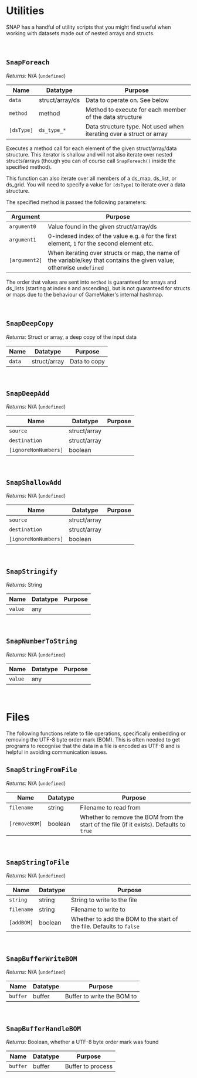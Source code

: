 # Utilities

SNAP has a handful of utility scripts that you might find useful when working with datasets made out of nested arrays and structs.

&nbsp;

## `SnapForeach`

*Returns:* N/A (`undefined`)

|Name      |Datatype       |Purpose                                                            |
|----------|---------------|-------------------------------------------------------------------|
|`data`    |struct/array/ds|Data to operate on. See below                                      |
|`method`  |method         |Method to execute for each member of the data structure            |
|`[dsType]`|`ds_type_*`    |Data structure type. Not used when iterating over a struct or array|

Executes a method call for each element of the given struct/array/data structure. This iterator is shallow and will not also iterate over nested structs/arrays (though you can of course call `SnapForeach()` inside the specified method).

This function can also iterate over all members of a ds_map, ds_list, or ds_grid. You will need to specify a value for `[dsType]` to iterate over a data structure.

The specified method is passed the following parameters:

|Argument     |Purpose                                                                                                              |
|-------------|---------------------------------------------------------------------------------------------------------------------|
|`argument0`  |Value found in the given struct/array/ds                                                                             |
|`argument1`  |0-indexed index of the value e.g. `0` for the first element, `1` for the second element etc.                         |
|`[argument2]`|When iterating over structs or map, the name of the variable/key that contains the given value; otherwise `undefined`|

The order that values are sent into `method` is guaranteed for arrays and ds_lists (starting at index `0` and ascending), but is not guaranteed for structs or maps due to the behaviour of GameMaker's internal hashmap.

&nbsp;

## `SnapDeepCopy`

*Returns:* Struct or array, a deep copy of the input data

|Name      |Datatype    |Purpose     |
|----------|------------|------------|
|`data`    |struct/array|Data to copy|

&nbsp;

## `SnapDeepAdd`

*Returns:* N/A (`undefined`)

|Name                |Datatype    |Purpose     |
|--------------------|------------|------------|
|`source`            |struct/array|            |
|`destination`       |struct/array|            |
|`[ignoreNonNumbers]`|boolean     |            |

&nbsp;

## `SnapShallowAdd`

*Returns:* N/A (`undefined`)

|Name                |Datatype    |Purpose     |
|--------------------|------------|------------|
|`source`            |struct/array|            |
|`destination`       |struct/array|            |
|`[ignoreNonNumbers]`|boolean     |            |

&nbsp;

## `SnapStringify`

*Returns:* String

|Name   |Datatype|Purpose     |
|-------|--------|------------|
|`value`|any     |            |

&nbsp;

## `SnapNumberToString`

*Returns:* N/A (`undefined`)

|Name   |Datatype|Purpose     |
|-------|--------|------------|
|`value`|any     |            |

&nbsp;

# Files

The following functions relate to file operations, specifically embedding or removing the UTF-8 byte order mark (BOM). This is often needed to get programs to recognise that the data in a file is encoded as UTF-8 and is helpful in avoiding communication issues.

## `SnapStringFromFile`

*Returns:* N/A (`undefined`)

|Name         |Datatype|Purpose                                                                                |
|-------------|--------|---------------------------------------------------------------------------------------|
|`filename`   |string  |Filename to read from                                                                  |
|`[removeBOM]`|boolean |Whether to remove the BOM from the start of the file (if it exists). Defaults to `true`|

&nbsp;

## `SnapStringToFile`

*Returns:* N/A (`undefined`)

|Name      |Datatype|Purpose                                                             |
|----------|--------|--------------------------------------------------------------------|
|`string`  |string  |String to write to the file                                         |
|`filename`|string  |Filename to write to                                                |
|`[addBOM]`|boolean |Whether to add the BOM to the start of the file. Defaults to `false`|

&nbsp;

## `SnapBufferWriteBOM`

*Returns:* N/A (`undefined`)

|Name    |Datatype|Purpose                   |
|--------|--------|--------------------------|
|`buffer`|buffer  |Buffer to write the BOM to|

&nbsp;

## `SnapBufferHandleBOM`

*Returns:* Boolean, whether a UTF-8 byte order mark was found

|Name    |Datatype|Purpose          |
|--------|--------|-----------------|
|`buffer`|buffer  |Buffer to process|
